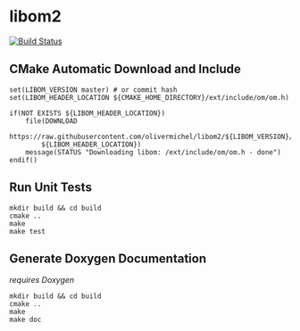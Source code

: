 # libom2

[![Build Status](https://travis-ci.org/olivermichel/libom2.svg?branch=master)](https://travis-ci.org/olivermichel/libom2)

## CMake Automatic Download and Include

    set(LIBOM_VERSION master) # or commit hash
    set(LIBOM_HEADER_LOCATION ${CMAKE_HOME_DIRECTORY}/ext/include/om/om.h)
    
    if(NOT EXISTS ${LIBOM_HEADER_LOCATION})
        file(DOWNLOAD
            https://raw.githubusercontent.com/olivermichel/libom2/${LIBOM_VERSION}/include/om/om.h
            ${LIBOM_HEADER_LOCATION})
        message(STATUS "Downloading libom: /ext/include/om/om.h - done")
    endif()

## Run Unit Tests

    mkdir build && cd build
    cmake ..
    make
    make test

## Generate Doxygen Documentation

*requires Doxygen*

    mkdir build && cd build
    cmake ..
    make
    make doc
